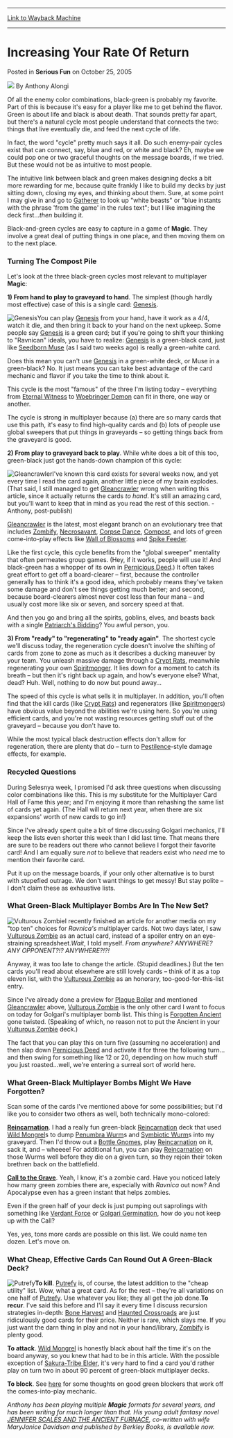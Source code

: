 
---
[Link to Wayback Machine](https://web.archive.org/web/20211020032301/https://magic.wizards.com/en/articles/archive/serious-fun/increasing-your-rate-return-2005-10-25)

[_metadata_:author]:- "Anthony Alongi"
[_metadata_:description]:- "Of all the enemy color combinations, black-green is probably my favorite. Part of this is because it's easy for a player like me to get behind the flavor. Green is about life and black is about death. That sounds pretty far apart, but there's a natural cycle most people understand that connects the two: things that live eventually die, and feed the next cycle of life. In fact,"
[_metadata_:generator]:- "Drupal 7 (http://drupal.org)"
[_metadata_:node]:- "611351"
[_metadata_:publish_date]:- "2005-10-25"
[_metadata_:source]:- "div-main-content"
[_metadata_:title]:- "Increasing Your Rate Of Return"
[_metadata_:wayback_capture_timestamp]:- "2021-10-20 03:23:01"
[_metadata_:wayback_raw_url]:- "https://web.archive.org/web/20211020032301id_/https://magic.wizards.com/en/articles/archive/serious-fun/increasing-your-rate-return-2005-10-25"
[_metadata_:wayback_url]:- "https://magic.wizards.com/en/articles/archive/serious-fun/increasing-your-rate-return-2005-10-25"
---


Increasing Your Rate Of Return
==============================



 Posted in **Serious Fun**
 on October 25, 2005 






![](https://media.magic.wizards.com/styles/auth_small/public/images/person/authorpic_anthonyalongi.jpg)
By Anthony Alongi











Of all the enemy color combinations, black-green is probably my favorite. Part of this is because it's easy for a player like me to get behind the flavor. Green is about life and black is about death. That sounds pretty far apart, but there's a natural cycle most people understand that connects the two: things that live eventually die, and feed the next cycle of life. 

In fact, the word "cycle" pretty much says it all. Do such enemy-pair cycles exist that can connect, say, blue and red, or white and black? Eh, maybe we could pop one or two graceful thoughts on the message boards, if we tried. But these would not be as intuitive to most people.

The intuitive link between black and green makes designing decks a bit more rewarding for me, because quite frankly I like to build my decks by just sitting down, closing my eyes, and thinking about them. Sure, at some point I may give in and go to [Gatherer](http://gatherer.wizards.com) to look up "white beasts" or "blue instants with the phrase 'from the game' in the rules text"; but I like imagining the deck first…*then* building it.

Black-and-green cycles are easy to capture in a game of **Magic**. They involve a great deal of putting things in one place, and then moving them on to the next place.

### Turning The Compost Pile

Let's look at the three black-green cycles most relevant to multiplayer **Magic**:

**1) From hand to play to graveyard to hand**. The simplest (though hardly most effective) case of this is a single card: [Genesis](https://gatherer.wizards.com/Pages/Card/Details.aspx?name=Genesis).

![Genesis](http://gatherer.wizards.com/Handlers/Image.ashx?type=card&name=Genesis)You can play [Genesis](https://gatherer.wizards.com/Pages/Card/Details.aspx?name=Genesis) from your hand, have it work as a 4/4, watch it die, and then bring it back to your hand on the next upkeep. Some people say [Genesis](https://gatherer.wizards.com/Pages/Card/Details.aspx?name=Genesis) is a green card; but if you're going to shift your thinking to "Ravnican" ideals, you have to realize: [Genesis](https://gatherer.wizards.com/Pages/Card/Details.aspx?name=Genesis) is a green-black card, just like [Seedborn Muse](https://gatherer.wizards.com/Pages/Card/Details.aspx?name=Seedborn+Muse) (as I said two weeks ago) is really a green-white card.

Does this mean you can't use [Genesis](https://gatherer.wizards.com/Pages/Card/Details.aspx?name=Genesis) in a green-white deck, or Muse in a green-black? No. It just means you can take best advantage of the card mechanic and flavor if you take the time to think about it.

This cycle is the most "famous" of the three I'm listing today – everything from [Eternal Witness](https://gatherer.wizards.com/Pages/Card/Details.aspx?name=Eternal+Witness) to [Woebringer Demon](https://gatherer.wizards.com/Pages/Card/Details.aspx?name=Woebringer+Demon) can fit in there, one way or another.

The cycle is strong in multiplayer because (a) there are so many cards that use this path, it's easy to find high-quality cards and (b) lots of people use global sweepers that put things in graveyards – so getting things back from the graveyard is good.

**2) From play to graveyard back to play**. While white does a bit of this too, green-black just got the hands-down champion of this cycle: 

![Gleancrawler](http://gatherer.wizards.com/Handlers/Image.ashx?type=card&name=Gleancrawler)I've known this card exists for several weeks now, and yet every time I read the card again, another little piece of my brain explodes. (That said, I still managed to get [Gleancrawler](https://gatherer.wizards.com/Pages/Card/Details.aspx?name=Gleancrawler) wrong when writing this article, since it actually returns the cards *to hand*. It's still an amazing card, but you'll want to keep that in mind as you read the rest of this section. - Anthony, post-publish) 

[Gleancrawler](https://gatherer.wizards.com/Pages/Card/Details.aspx?name=Gleancrawler) is the latest, most elegant branch on an evolutionary tree that includes [Zombify](https://gatherer.wizards.com/Pages/Card/Details.aspx?name=Zombify), [Necrosavant](https://gatherer.wizards.com/Pages/Card/Details.aspx?name=Necrosavant), [Corpse Dance](https://gatherer.wizards.com/Pages/Card/Details.aspx?name=Corpse+Dance), [Compost](https://gatherer.wizards.com/Pages/Card/Details.aspx?name=Compost), and lots of green come-into-play effects like [Wall of Blossoms](https://gatherer.wizards.com/Pages/Card/Details.aspx?name=Wall+of+Blossoms) and [Spike Feeder](https://gatherer.wizards.com/Pages/Card/Details.aspx?name=Spike+Feeder).

Like the first cycle, this cycle benefits from the "global sweeper" mentality that often permeates group games. (Hey, if it works, people will use it! And black-green has a whopper of its own in [Pernicious Deed](https://gatherer.wizards.com/Pages/Card/Details.aspx?name=Pernicious+Deed).) It often takes great effort to get off a board-clearer – first, because the controller generally has to think it's a good idea, which probably means they've taken some damage and don't see things getting much better; and second, because board-clearers almost never cost less than four mana – and usually cost more like six or seven, and sorcery speed at that.

And then you go and bring all the spirits, goblins, elves, and beasts back with a single [Patriarch's Bidding](https://gatherer.wizards.com/Pages/Card/Details.aspx?name=Patriarch%27s+Bidding)? You awful person, you.

**3) From "ready" to "regenerating" to "ready again"**. The shortest cycle we'll discuss today, the regeneration cycle doesn't involve the shifting of cards from zone to zone as much as it describes a ducking maneuver by your team. You unleash massive damage through a [Crypt Rats](https://gatherer.wizards.com/Pages/Card/Details.aspx?name=Crypt+Rats), meanwhile regenerating your own [Spiritmonger](https://gatherer.wizards.com/Pages/Card/Details.aspx?name=Spiritmonger). It lies down for a moment to catch its breath – but then it's right back up again, and how's everyone else? What, dead? Huh. Well, nothing to do now but pound away…

The speed of this cycle is what sells it in multiplayer. In addition, you'll often find that the kill cards (like [Crypt Rats](https://gatherer.wizards.com/Pages/Card/Details.aspx?name=Crypt+Rats)) and regenerators (like [Spiritmonger](https://gatherer.wizards.com/Pages/Card/Details.aspx?name=Spiritmonger)s) have obvious value beyond the abilities we're using here. So you're using efficient cards, and you're not wasting resources getting stuff out of the graveyard – because you don't have to.

While the most typical black destruction effects don't allow for regeneration, there are plenty that do – turn to [Pestilence](https://gatherer.wizards.com/Pages/Card/Details.aspx?name=Pestilence)-style damage effects, for example.

### Recycled Questions

During Selesnya week, I promised I'd ask three questions when discussing color combinations like this. This is my substitute for the Multiplayer Card Hall of Fame this year; and I'm enjoying it more than rehashing the same list of cards yet again. (The Hall will return next year, when there are six expansions' worth of new cards to go in!)

Since I've already spent quite a bit of time discussing Golgari mechanics, I'll keep the lists even shorter this week than I did last time. That means there are sure to be readers out there who cannot believe I forgot their favorite card! And I am equally sure *not* to believe that readers exist who *need* me to mention their favorite card.

Put it up on the message boards, if your only other alternative is to burst with stupefied outrage. We don't want things to get messy! But stay polite – I don't claim these as exhaustive lists.

### What Green-Black Multiplayer Bombs Are In The New Set?

![Vulturous Zombie](http://gatherer.wizards.com/Handlers/Image.ashx?type=card&name=Vulturous+Zombie)I recently finished an article for another media on my "top ten" choices for *Ravnica's* multiplayer cards. Not two days later, I saw [Vulturous Zombie](https://gatherer.wizards.com/Pages/Card/Details.aspx?name=Vulturous+Zombie) as an actual card, instead of a spoiler entry on an eye-straining spreadsheet.*Wait*, I told myself. *From anywhere? ANYWHERE? ANY OPPONENT?!? ANYWHERE?!?!*

Anyway, it was too late to change the article. (Stupid deadlines.) But the ten cards you'll read about elsewhere are still lovely cards – think of it as a top eleven list, with the [Vulturous Zombie](https://gatherer.wizards.com/Pages/Card/Details.aspx?name=Vulturous+Zombie) as an honorary, too-good-for-this-list entry.

Since I've already done a preview for [Plague Boiler](https://gatherer.wizards.com/Pages/Card/Details.aspx?name=Plague+Boiler) and mentioned [Gleancrawler](https://gatherer.wizards.com/Pages/Card/Details.aspx?name=Gleancrawler) above, [Vulturous Zombie](https://gatherer.wizards.com/Pages/Card/Details.aspx?name=Vulturous+Zombie) is the only other card I want to focus on today for Golgari's multiplayer bomb list. This thing is [Forgotten Ancient](https://gatherer.wizards.com/Pages/Card/Details.aspx?name=Forgotten+Ancient) gone twisted. (Speaking of which, no reason not to put the Ancient in your [Vulturous Zombie](https://gatherer.wizards.com/Pages/Card/Details.aspx?name=Vulturous+Zombie) deck.)

The fact that you can play this on turn five (assuming no acceleration) and then slap down [Pernicious Deed](https://gatherer.wizards.com/Pages/Card/Details.aspx?name=Pernicious+Deed) and activate it for three the following turn…and then swing for something like 12 or 20, depending on how much stuff you just roasted…well, we're entering a surreal sort of world here.

### What Green-Black Multiplayer Bombs Might We Have Forgotten?

Scan some of the cards I've mentioned above for some possibilities; but I'd like you to consider two others as well, both technically mono-colored:

**[Reincarnation](https://gatherer.wizards.com/Pages/Card/Details.aspx?name=Reincarnation)**. I had a really fun green-black [Reincarnation](https://gatherer.wizards.com/Pages/Card/Details.aspx?name=Reincarnation) deck that used [Wild Mongrel](https://gatherer.wizards.com/Pages/Card/Details.aspx?name=Wild+Mongrel)s to dump [Penumbra Wurm](https://gatherer.wizards.com/Pages/Card/Details.aspx?name=Penumbra+Wurm)s and [Symbiotic Wurm](https://gatherer.wizards.com/Pages/Card/Details.aspx?name=Symbiotic+Wurm)s into my graveyard. Then I'd throw out a [Bottle Gnomes](https://gatherer.wizards.com/Pages/Card/Details.aspx?name=Bottle+Gnomes), play [Reincarnation](https://gatherer.wizards.com/Pages/Card/Details.aspx?name=Reincarnation) on it, sack it, and – wheeee! For additional fun, you can play [Reincarnation](https://gatherer.wizards.com/Pages/Card/Details.aspx?name=Reincarnation) on those Wurms well before they die on a given turn, so they rejoin their token brethren back on the battlefield. 

**[Call to the Grave](https://gatherer.wizards.com/Pages/Card/Details.aspx?name=Call+to+the+Grave)**. Yeah, I know, it's a zombie card. Have you noticed lately how many green zombies there are, especially with *Ravnica* out now? And Apocalypse even has a green instant that helps zombies.

Even if the green half of your deck is just pumping out saprolings with something like [Verdant Force](https://gatherer.wizards.com/Pages/Card/Details.aspx?name=Verdant+Force) or [Golgari Germination](https://gatherer.wizards.com/Pages/Card/Details.aspx?name=Golgari+Germination), how do you not keep up with the Call?

Yes, yes, tons more cards are possible on this list. We could name ten dozen. Let's move on.

### What Cheap, Effective Cards Can Round Out A Green-Black Deck?

![Putrefy](http://gatherer.wizards.com/Handlers/Image.ashx?type=card&name=Putrefy)**To kill**. [Putrefy](https://gatherer.wizards.com/Pages/Card/Details.aspx?name=Putrefy) is, of course, the latest addition to the "cheap utility" list. Wow, what a great card. As for the rest – they're all variations on one half of [Putrefy](https://gatherer.wizards.com/Pages/Card/Details.aspx?name=Putrefy). Use whatever you like; they all get the job done.**To recur**. I've said this before and I'll say it every time I discuss recursion strategies in-depth: [Bone Harvest](https://gatherer.wizards.com/Pages/Card/Details.aspx?name=Bone+Harvest) and [Haunted Crossroads](https://gatherer.wizards.com/Pages/Card/Details.aspx?name=Haunted+Crossroads) are just ridiculously good cards for their price. Neither is rare, which slays me. If you just want the darn thing in play and not in your hand/library, [Zombify](https://gatherer.wizards.com/Pages/Card/Details.aspx?name=Zombify) is plenty good.

**To attack**. [Wild Mongrel](https://gatherer.wizards.com/Pages/Card/Details.aspx?name=Wild+Mongrel) is honestly black about half the time it's on the board anyway, so you knew that had to be in this article. With the possible exception of [Sakura-Tribe Elder](https://gatherer.wizards.com/Pages/Card/Details.aspx?name=Sakura-Tribe+Elder), it's very hard to find a card you'd rather play on turn two in about 90 percent of green-black multiplayer decks.

**To block**. See [here](/en/node/611316) for some thoughts on good green blockers that work off the comes-into-play mechanic.

*Anthony has been playing multiple **Magic** formats for several years, and has been writing for much longer than that. His young adult fantasy novel [JENNIFER SCALES AND THE ANCIENT FURNACE](http://www.jenniferscales.com/), co-written with wife MaryJanice Davidson and published by Berkley Books, is available now.*







